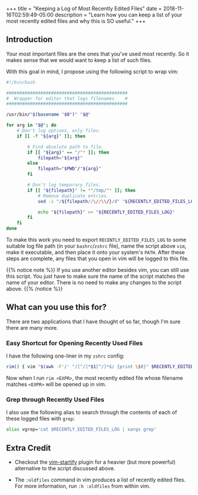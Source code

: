 +++
title = "Keeping a Log of Most Recently Edited Files"
date = 2018-11-16T02:59:49-05:00
description = "Learn how you can keep a list of your most recently edited files and why this is SO useful."
+++

## Introduction

Your most important files are the ones that you've used most recently. So it makes sense that we would want to keep a list of such files.

With this goal in mind, I propose using the following script to wrap vim:

``` bash
#!/bin/bash

##############################################
#  Wrapper for editor that logs filenames.   #
##############################################

/usr/bin/"$(basename "$0")" "$@"

for arg in "$@"; do
    # Don't log options, only files.
    if [[ -f "${arg}" ]]; then

        # Find absolute path to file.
        if [[ "${arg}" == "/"* ]]; then
            filepath="${arg}"
        else
            filepath="$PWD"/"${arg}"
        fi

        # Don't log temporary files.
        if [[ "${filepath}" != *"/tmp/"* ]]; then
            # Remove duplicate entries.
            sed -i "/${filepath//\//\\/}/d" "${RECENTLY_EDITED_FILES_LOG}"

            echo "${filepath}" >> "${RECENTLY_EDITED_FILES_LOG}"
        fi
    fi
done
```

To make this work you need to export `RECENTLY_EDITED_FILES_LOG` to some suitable log file path (in your `bashrc`/`zshrc` file), name the script above `vim`, make it executable, and then place it onto your system's `PATH`. After these steps are complete, any files that you open in vim will be logged to this file.

{{% notice note %}}
If you use another editor besides vim, you can still use this script. You just have to make sure the name of the script matches the name of your editor. There is no need to make any changes to the script above.
{{% /notice %}}

## What can you use this for?

There are two applications that I have thought of so far, though I'm sure there are many more.

### Easy Shortcut for Opening Recently Used Files

I have the following one-liner in my `zshrc` config:

``` bash
rim() { vim "$(awk -F'/' "/[^/]*$1[^/]*$/ {print \$0}" $RECENTLY_EDITED_FILES_LOG)"; }
```

Now when I run `rim <EXPR>`, the most recently edited file whose filename matches `<EXPR>` will be opened up in vim.

### Grep through Recently Used Files

I also use the following alias to search through the contents of each of these logged files with `grep`:

``` bash
alias vgrep='cat $RECENTLY_EDITED_FILES_LOG | xargs grep'
```

## Extra Credit

* Checkout the [vim-startify] plugin for a heavier (but more powerful) alternative to the script discussed above.

* The `:oldfiles` command in vim produces a list of recently edited files. For more information, run `:h :oldfiles` from within vim.

[vim-startify]: https://github.com/mhinz/vim-startify
